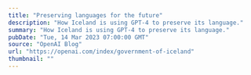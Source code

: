 ```yaml
---
title: "Preserving languages for the future"
description: "How Iceland is using GPT-4 to preserve its language."
summary: "How Iceland is using GPT-4 to preserve its language."
pubDate: "Tue, 14 Mar 2023 07:00:00 GMT"
source: "OpenAI Blog"
url: "https://openai.com/index/government-of-iceland"
thumbnail: ""
---
```


